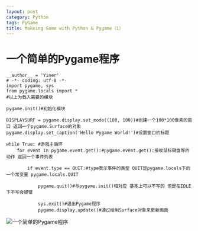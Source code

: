 ```yaml
---
layout: post
category: Python
tags: PyGame
title: Makeing Game with Python & Pygame（1）
---
```

# 一个简单的Pygame程序 #
	__author__ = 'Yiner'
	# -*- coding: utf-8 -*-
	import pygame, sys
	from pygame.locals import *
	#以上为载入需要的模块
	
	pygame.init()#初始化模块
	
	DISPLAYSURF = pygame.display.set_mode((100, 100))#创建一个100*100像素的窗口 返回一个pygame.Surface的对象
	pygame.display.set_caption('Hello Pygame World!')#设置窗口的标题
	
	while True: #游戏主循环
	    for event in pygame.event.get():#pygame.event.get():接收鼠标键盘等的动作 返回一个事件列表
	
	        if event.type == QUIT:#type表示事件的类型 QUIT是pygame.locals下的一个常变量 pygame.locals.QUIT
	
	            pygame.quit()#与pygame.init()相对应 基本上可以不写的 但是在IDLE下不写会报错
	
	            sys.exit()#退出Pygame程序
	            pygame.display.update()#通过绘制Surface对象来更新画面 

![一个简单的Pygame程序](http://bcs.duapp.com/blog-pyiner/28_XK42CUHGF1KZ2-300x243.jpg?sign=MBO:528b10b38a1b368b5a572d8d459f541b:68MV4JTsg0sFgIfLyTheyz14cD8%3D)